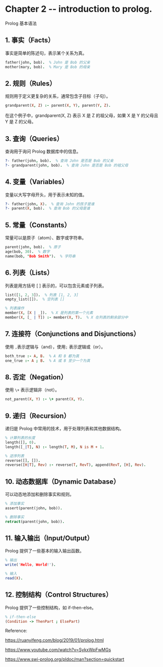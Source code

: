 
# Chapter 2 -- introduction to prolog.

Prolog 基本语法
## 1. 事实（Facts）
事实是简单的陈述句，表示某个关系为真。

``` prolog
father(john, bob).  % John 是 Bob 的父亲
mother(mary, bob).  % Mary 是 Bob 的母亲
```
## 2. 规则（Rules）
规则用于定义更复杂的关系，通常包含子目标（子句）。

``` prolog
grandparent(X, Z) :- parent(X, Y), parent(Y, Z).
```
在这个例子中，grandparent(X, Z) 表示 X 是 Z 的祖父母，如果 X 是 Y 的父母且 Y 是 Z 的父母。

## 3. 查询（Queries）
查询用于询问 Prolog 数据库中的信息。
``` prolog
?- father(john, bob).  % 查询 John 是否是 Bob 的父亲
?- grandparent(john, bob).  % 查询 John 是否是 Bob 的祖父母
```
## 4. 变量（Variables）
变量以大写字母开头，用于表示未知的值。
``` prolog
?- father(john, X).  % 查询 John 的孩子是谁
?- parent(X, bob).  % 查询 Bob 的父母是谁
```
## 5. 常量（Constants）
常量可以是原子（atom）、数字或字符串。
``` prolog
parent(john, bob).  % 原子
age(bob, 30).  % 数字
name(bob, "Bob Smith").  % 字符串
```
## 6. 列表（Lists）
列表是用方括号 [ ] 表示的，可以包含元素或子列表。
``` prolog
list([1, 2, 3]).  % 列表 [1, 2, 3]
empty_list([]).  % 空列表 []

% 列表操作
member(X, [X | _]).  % X 是列表的第一个元素
member(X, [_ | T]) :- member(X, T).  % X 在列表的剩余部分中
```
## 7. 连接符（Conjunctions and Disjunctions）
使用 `,`表示逻辑与（and），使用`;` 表示逻辑或（or）。
``` prolog
both_true :- A, B.  % A 和 B 都为真
one_true :- A ; B.  % A 或 B 至少一个为真
```
## 8. 否定（Negation）
使用 `\+` 表示逻辑非（not）。
``` prolog
not_parent(X, Y) :- \+ parent(X, Y).
```
## 9. 递归（Recursion）
递归是 Prolog 中常用的技术，用于处理列表和其他数据结构。
``` Prolog
% 计算列表的长度
length([], 0).
length([_|T], N) :- length(T, M), N is M + 1.

% 逆序列表
reverse([], []).
reverse([H|T], Rev) :- reverse(T, RevT), append(RevT, [H], Rev).
```
## 10. 动态数据库（Dynamic Database）
可以动态地添加和删除事实和规则。
``` Prolog
% 添加事实
assert(parent(john, bob)).

% 删除事实
retract(parent(john, bob)).
```
## 11. 输入输出（Input/Output）
Prolog 提供了一些基本的输入输出函数。
``` prolog
% 输出
write('Hello, World!').

% 输入
read(X).
```
## 12. 控制结构（Control Structures）
Prolog 提供了一些控制结构，如 if-then-else。
``` prolog
% if-then-else
(Condition -> ThenPart ; ElsePart)
```

Reference:

https://ruanyifeng.com/blog/2019/01/prolog.html

https://www.youtube.com/watch?v=SykxWpFwMGs

https://www.swi-prolog.org/pldoc/man?section=quickstart
